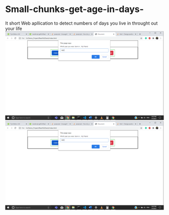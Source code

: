 # Small-chunks-get-age-in-days-
It short Web apllication to detect numbers of days  you live in  throught out your life
![](https://github.com/vi519/Small-chunks-get-age-in-days-/blob/master/Screenshot%20(666).png?raw=true)
![](https://github.com/vi519/Small-chunks-get-age-in-days-/blob/master/Screenshot%20(666).png?raw=true)
